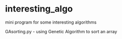 # interesting_algo
mini program for some interesting algorithms

GAsorting.py - using Genetic Algorithm to sort an array
